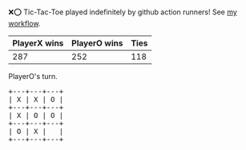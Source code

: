 :x::o: Tic-Tac-Toe played indefinitely by github action runners! See [my workflow](.github/workflows/play.yaml).

|PlayerX wins|PlayerO wins|Ties|
|-|-|-|
|287|252|118|

PlayerO's turn.

<pre>
+---+---+---+
| X | X | O |
+---+---+---+
| X | O | O |
+---+---+---+
| O | X |   |
+---+---+---+
</pre>